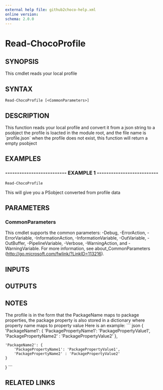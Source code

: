 ```yaml
---
external help file: github2choco-help.xml
online version: 
schema: 2.0.0
---
```


# Read-ChocoProfile

## SYNOPSIS
This cmdlet reads your local profile

## SYNTAX

```
Read-ChocoProfile [<CommonParameters>]
```

## DESCRIPTION
This function reads your local profile and convert it from a json string to a psobject
the profile is loacted in the module root, and the file name is \`profile.json\`
when the profile does not exist, this function will return a empty psobject

## EXAMPLES

### -------------------------- EXAMPLE 1 --------------------------
```
Read-ChocoProfile
```

This will give you a PSobject converted from profile data

## PARAMETERS

### CommonParameters
This cmdlet supports the common parameters: -Debug, -ErrorAction, -ErrorVariable, -InformationAction, -InformationVariable, -OutVariable, -OutBuffer, -PipelineVariable, -Verbose, -WarningAction, and -WarningVariable. For more information, see about_CommonParameters (http://go.microsoft.com/fwlink/?LinkID=113216).

## INPUTS

## OUTPUTS

## NOTES
The profile is in the form that the PackageName maps to package properties,
the package property is also stored in a dictionary where property name maps to property value
Here is an example:
\`\`\` json
{
	'PackageName1': {
		'PackagePropertyName1': 'PackagePropertyValue1',
		'PackagePropertyName2' : 'PackagePropertyValue2'
	},

	'PackageName2': {
		'PackagePropertyName1': 'PackagePropertyValue1',
		'PackagePropertyName2' : 'PackagePropertyValue2'
	}
}
\`\`\`

## RELATED LINKS

